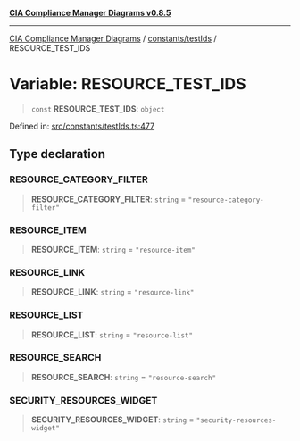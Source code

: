 [**CIA Compliance Manager Diagrams v0.8.5**](../../../README.md)

***

[CIA Compliance Manager Diagrams](../../../modules.md) / [constants/testIds](../README.md) / RESOURCE\_TEST\_IDS

# Variable: RESOURCE\_TEST\_IDS

> `const` **RESOURCE\_TEST\_IDS**: `object`

Defined in: [src/constants/testIds.ts:477](https://github.com/Hack23/cia-compliance-manager/blob/eca22610f41e5f6b6c0cece88769b1ffbe9db4bd/src/constants/testIds.ts#L477)

## Type declaration

### RESOURCE\_CATEGORY\_FILTER

> **RESOURCE\_CATEGORY\_FILTER**: `string` = `"resource-category-filter"`

### RESOURCE\_ITEM

> **RESOURCE\_ITEM**: `string` = `"resource-item"`

### RESOURCE\_LINK

> **RESOURCE\_LINK**: `string` = `"resource-link"`

### RESOURCE\_LIST

> **RESOURCE\_LIST**: `string` = `"resource-list"`

### RESOURCE\_SEARCH

> **RESOURCE\_SEARCH**: `string` = `"resource-search"`

### SECURITY\_RESOURCES\_WIDGET

> **SECURITY\_RESOURCES\_WIDGET**: `string` = `"security-resources-widget"`
